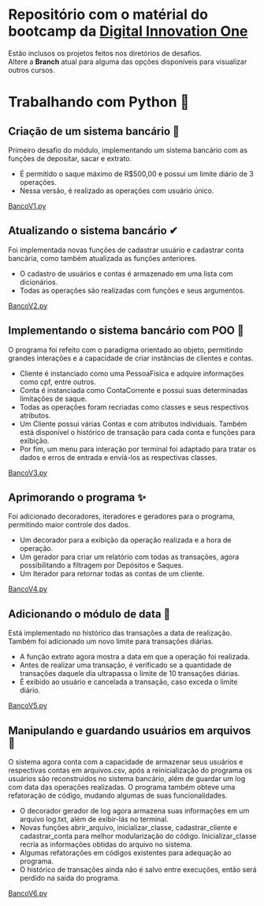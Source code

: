 # Repositório com o matérial do bootcamp da [Digital Innovation One](https://web.dio.me)
Estão inclusos os projetos feitos nos diretórios de desafios. <br>
Altere a **Branch** atual para alguma das opções disponíveis para visualizar outros cursos.

# Trabalhando com Python 🐍

## Criação de um sistema bancário 💸
Primeiro desafio do módulo, implementando um sistema bancário com as funções de depositar, sacar e extrato.
* É permitido o saque máximo de R$500,00 e possui um limite diário de 3 operações.
* Nessa versão, é realizado as operações com usuário único.

[BancoV1.py](https://github.com/Gabryel-Barboza/DIO/blob/main/python_data_analytics/Intermediario/Desafios/bancov1.py)

## Atualizando o sistema bancário ✔
Foi implementada novas funções de cadastrar usuário e cadastrar conta bancária, como também atualizada as funções anteriores.
* O cadastro de usuários e contas é armazenado em uma lista com dicionários.
* Todas as operações são realizadas com funções e seus argumentos.

[BancoV2.py](https://github.com/Gabryel-Barboza/DIO/blob/main/python_data_analytics/Intermediario/Desafios/bancov2.py)

## Implementando o sistema bancário com POO 💯
O programa foi refeito com o paradigma orientado ao objeto, permitindo grandes interações e a capacidade de criar instâncias de clientes e contas.
* Cliente é instanciado como uma PessoaFisica e adquire informações como cpf, entre outros.
* Conta é instanciada como ContaCorrente e possui suas determinadas limitações de saque.
* Todas as operações foram recriadas como classes e seus respectivos atributos.
* Um Cliente possui várias Contas e com atributos individuais. Também está disponível o histórico de transação para cada conta e funções para exibição.
* Por fim, um menu para interação por terminal foi adaptado para tratar os dados e erros de entrada e enviá-los as respectivas classes.

[BancoV3.py](https://github.com/Gabryel-Barboza/DIO/blob/main/python_data_analytics/POO/Desafios/bancov3.py)

## Aprimorando o programa ✨
Foi adicionado decoradores, iteradores e geradores para o programa, permitindo maior controle dos dados.
* Um decorador para a exibição da operação realizada e a hora de operação.
* Um gerador para criar um relatório com todas as transações, agora possibilitando a filtragem por Depósitos e Saques.
* Um Iterador para retornar todas as contas de um cliente.

[BancoV4.py](https://github.com/Gabryel-Barboza/DIO/blob/main/python_data_analytics/POO/Desafios/bancov4.py)

## Adicionando o módulo de data 📅
Está implementado no histórico das transações a data de realização. Também foi adicionado um novo limite para transações diárias.
* A função extrato agora mostra a data em que a operação foi realizada.
* Antes de realizar uma transação, é verificado se a quantidade de transações daquele dia ultrapassa o limite de 10 transações diárias.
* É exibido ao usuário e cancelada a transação, caso exceda o limite diário.

[BancoV5.py](https://github.com/Gabryel-Barboza/DIO/blob/main/python_data_analytics/POO/Desafios/bancov5.py)

## Manipulando e guardando usuários em arquivos 📓
O sistema agora conta com a capacidade de armazenar seus usuários e respectivas contas em arquivos.csv, após a reinicialização do programa os usuários são reconstruidos no sistema bancário, além de guardar um log com data das operações realizadas. O programa também obteve uma refatoração de código, mudando algumas de suas funcionalidades.
* O decorador gerador de log agora armazena suas informações em um arquivo log.txt, além de exibir-lás no terminal.
* Novas funções abrir_arquivo, inicializar_classe, cadastrar_cliente e cadastrar_conta para melhor modularização do código. Inicializar_classe recria as informações obtidas do arquivo no sistema.
* Algumas refatorações em códigos existentes para adequação ao programa.
* O histórico de transações ainda não é salvo entre execuções, então será perdido na saida do programa.

[BancoV6.py](https://github.com/Gabryel-Barboza/DIO/blob/main/python_data_analytics/POO/Desafios/bancov6.py)
